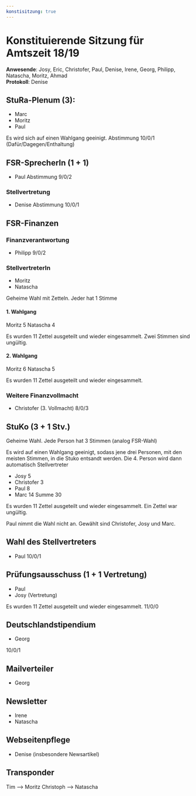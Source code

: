 ```yaml
---
konstisitzung: true
---
```


# Konstituierende Sitzung für Amtszeit 18/19

**Anwesende**: Josy, Eric, Christofer, Paul, Denise, Irene, Georg, Philipp, Natascha, Moritz, Ahmad  
**Protokoll**: Denise

## StuRa-Plenum (3):

- Marc
- Moritz
- Paul

Es wird sich auf einen Wahlgang geeinigt.
Abstimmung
10/0/1 (Dafür/Dagegen/Enthaltung)

## FSR-SprecherIn (1 + 1)

- Paul
  Abstimmung
  9/0/2

### Stellvertretung

- Denise
  Abstimmung
  10/0/1

## FSR-Finanzen

### Finanzverantwortung

- Philipp
  9/0/2

### StellvertreterIn

- Moritz
- Natascha

Geheime Wahl mit Zetteln. Jeder hat 1 Stimme

#### 1. Wahlgang

Moritz 5
Natascha 4

Es wurden 11 Zettel ausgeteilt und wieder eingesammelt.
Zwei Stimmen sind ungültig.

#### 2. Wahlgang

Moritz 6
Natascha 5

Es wurden 11 Zettel ausgeteilt und wieder eingesammelt.

### Weitere Finanzvollmacht

- Christofer (3. Vollmacht)
  8/0/3

## StuKo (3 + 1 Stv.)

Geheime Wahl. Jede Person hat 3 Stimmen (analog FSR-Wahl)

Es wird auf einen Wahlgang geeinigt, sodass jene drei Personen, mit den meisten Stimmen, in die Stuko entsandt werden. Die 4. Person wird dann automatisch Stellvertreter

- Josy 5
- Christofer 3
- Paul 8
- Marc 14
  Summe 30

Es wurden 11 Zettel ausgeteilt und wieder eingesammelt.
Ein Zettel war ungültig.

Paul nimmt die Wahl nicht an.
Gewählt sind Christofer, Josy und Marc.

## Wahl des Stellvertreters

- Paul
  10/0/1

## Prüfungsausschuss (1 + 1 Vertretung)

- Paul
- Josy (Vertretung)

Es wurden 11 Zettel ausgeteilt und wieder eingesammelt.
11/0/0

## Deutschlandstipendium

- Georg

10/0/1

## Mailverteiler

- Georg

## Newsletter

- Irene
- Natascha

## Webseitenpflege

- Denise (insbesondere Newsartikel)

## Transponder

Tim --> Moritz
Christoph --> Natascha
